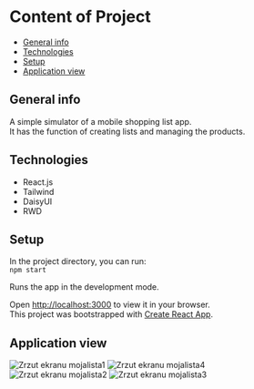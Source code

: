# Content of Project

* [General info](#general-info)
* [Technologies](#technologies)
* [Setup](#setup)
* [Application view](#application-view)


## General info

A simple simulator of a mobile shopping list app. <br/>
It has the function of creating lists and managing the products.


## Technologies 
<ul>
<li>React.js</li> 
<li>Tailwind </li>
<li>DaisyUI </li>
<li>RWD</li>
</ul>

## Setup 

In the project directory, you can run:<br/>
 ```npm start```<br/>
 
Runs the app in the development mode.<br/>

Open [http://localhost:3000](http://localhost:3000) to view it in your browser.<br/>
This project was bootstrapped with [Create React App](https://github.com/facebook/create-react-app).



## Application view
![Zrzut ekranu mojalista1](https://github.com/ulszust/onlist/assets/109608357/4d76d006-83b1-4bda-b7dd-386a5b4c8310)
![Zrzut ekranu mojalista4](https://github.com/ulszust/onlist/assets/109608357/1078a9dd-6ef2-4ea2-9363-531c86fabbba)
![Zrzut ekranu mojalista2](https://github.com/ulszust/onlist/assets/109608357/f7be17c6-4a58-433f-9bde-17da13fc10a1)
![Zrzut ekranu mojalista3](https://github.com/ulszust/onlist/assets/109608357/ddaf858c-9440-4206-ab03-bd6744b10aeb)




